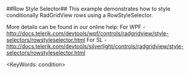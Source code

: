 ##Row Style Selector##
This example demonstrates how to style conditionally RadGridView rows using a RowStyleSelector.

More details can be found in our online help:
For WPF - http://docs.telerik.com/devtools/wpf/controls/radgridview/style-selectors/rowstyleselector.html
For SL - http://docs.telerik.com/devtools/silverlight/controls/radgridview/style-selectors/rowstyleselector.html

<KeyWords: condition>